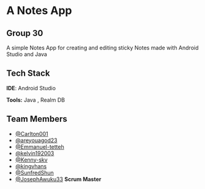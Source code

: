 
# A Notes App 
## Group 30 

A simple Notes App for creating and editing sticky Notes made with Android Studio and Java




## Tech Stack

**IDE**: Android Studio

**Tools:**  Java , Realm DB




## Team Members

- [@Carlton001](https://github.com/Carlton001)
- [@areyouagod23](https://github.com/areyouagod23)
- [@Emmanuel-tetteh]()
- [@kelvin192003](https://github.com/kelvin192003)
- [@Kenny-skv](https://github.com/Kenny-skv)
- [@kingvhans](https://github.com/kingvhans)
- [@SunfredShun](https://github.com/SunfredShun)
- [@JosephAwuku33](https://github.com/JosephAwuku33) **Scrum Master**


